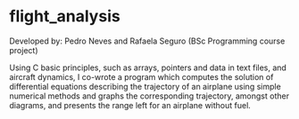 # flight_analysis
Developed by: Pedro Neves and Rafaela Seguro (BSc Programming course project)

Using C basic principles, such as arrays, pointers and data in text files, and aircraft dynamics,
I co-wrote a program which computes the solution of differential equations describing the trajectory of an airplane using simple numerical methods
and graphs the corresponding trajectory, amongst other diagrams, and presents the range left for an airplane without fuel.
